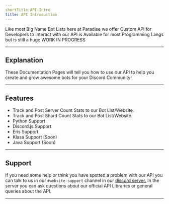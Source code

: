 ```yaml
---
shortTitle:API-Intro
title: API Introduction
---
```


Like most Big Name Bot Lists here at Paradise we offer Custom API for Developers to Interact with 
our API is Available for most Programming Langs but is still a huge WORK IN PROGRESS

---

## Explanation
These Documentation Pages will tell you how to use our API to help you create and grow awesome bots for your Discord Community!

---

## Features
* Track and Post Server Count Stats to our Bot List/Website.
* Track and Post Shard Count Stats to our Bot List/Website.
* Python Support
* Discord.js Support
* Eris Support
* Klasa Support (Soon)
* Java Support (Soon)

---

## Support
If you need some help or think you have spotted a problem with our API you can talk to us in our `#website-support` channel in our [discord server.](https://discord.gg/ZAgkp2Q)
In the server you can ask questions about our official API Libraries or general queries about the API.

---

